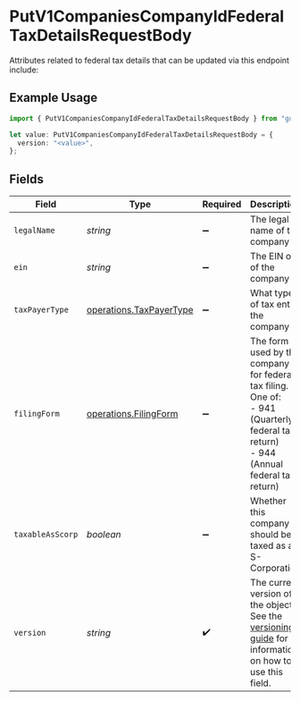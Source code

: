 # PutV1CompaniesCompanyIdFederalTaxDetailsRequestBody

Attributes related to federal tax details that can be updated via this endpoint include:

## Example Usage

```typescript
import { PutV1CompaniesCompanyIdFederalTaxDetailsRequestBody } from "gusto-embedded/models/operations";

let value: PutV1CompaniesCompanyIdFederalTaxDetailsRequestBody = {
  version: "<value>",
};
```

## Fields

| Field                                                                                                                                                                         | Type                                                                                                                                                                          | Required                                                                                                                                                                      | Description                                                                                                                                                                   |
| ----------------------------------------------------------------------------------------------------------------------------------------------------------------------------- | ----------------------------------------------------------------------------------------------------------------------------------------------------------------------------- | ----------------------------------------------------------------------------------------------------------------------------------------------------------------------------- | ----------------------------------------------------------------------------------------------------------------------------------------------------------------------------- |
| `legalName`                                                                                                                                                                   | *string*                                                                                                                                                                      | :heavy_minus_sign:                                                                                                                                                            | The legal name of the company                                                                                                                                                 |
| `ein`                                                                                                                                                                         | *string*                                                                                                                                                                      | :heavy_minus_sign:                                                                                                                                                            | The EIN of of the company                                                                                                                                                     |
| `taxPayerType`                                                                                                                                                                | [operations.TaxPayerType](../../models/operations/taxpayertype.md)                                                                                                            | :heavy_minus_sign:                                                                                                                                                            | What type of tax entity the company is                                                                                                                                        |
| `filingForm`                                                                                                                                                                  | [operations.FilingForm](../../models/operations/filingform.md)                                                                                                                | :heavy_minus_sign:                                                                                                                                                            | The form used by the company for federal tax filing. One of:<br/>- 941 (Quarterly federal tax return)<br/>- 944 (Annual federal tax return)                                   |
| `taxableAsScorp`                                                                                                                                                              | *boolean*                                                                                                                                                                     | :heavy_minus_sign:                                                                                                                                                            | Whether this company should be taxed as an S-Corporation                                                                                                                      |
| `version`                                                                                                                                                                     | *string*                                                                                                                                                                      | :heavy_check_mark:                                                                                                                                                            | The current version of the object. See the [versioning guide](https://docs.gusto.com/embedded-payroll/docs/versioning#object-layer) for information on how to use this field. |
